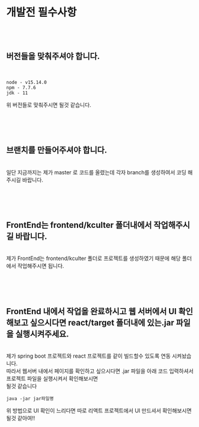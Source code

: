 # 개발전 필수사항 
<br/><br/>
## 버전들을 맞춰주셔야 합니다.
<br/>

```
node - v15.14.0
npm - 7.7.6
jdk - 11
```
위 버전들로 맞춰주시면 될것 같습니다.

<br/><br/><br/>
## 브랜치를 만들어주셔야 합니다.
<br/>
일단 지금까지는 제가 master 로 코드를 올렸는데 각자 branch를 생성하여서 코딩 해주시길 바랍니다.

<br/><br/><br/>
## FrontEnd는 frontend/kculter 폴더내에서 작업해주시길 바랍니다.
<br/>
제가 FrontEnd는 frontend/kculter 폴더로 프로젝트를 생성하였기 때문에 해당 폴더에서 작업해주시면 됩니다.

<br/><br/><br/>
## FrontEnd 내에서 작업을 완료하시고 웹 서버에서 UI 확인해보고 싶으시다면 react/target 폴더내에 있는.jar 파일을 실행시켜주세요.
<br/>
제가 spring boot 프로젝트와 react 프로젝트를 같이 빌드할수 있도록 연동 시켜놨습니다. 
<br/>
따라서 웹서버 내에서 페이지를 확인하고 싶으시다면 .jar 파일을 아래 코드 입력하셔서 프로젝트 파일을 실행시켜서 확인해보시면 <br/>될것 같습니다

```
java -jar jar파일명
```

위 방법으로 UI 확인이 느리다면 따로 리액트 프로젝트에서 UI 만드셔서 확인해보시면 될것 같아여!!



